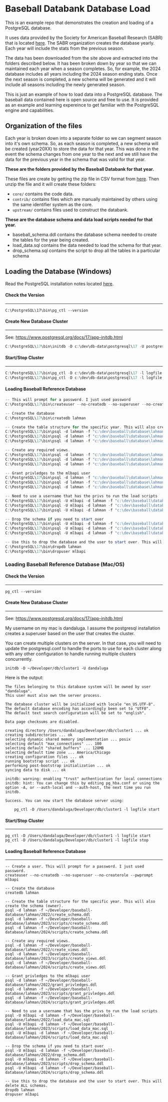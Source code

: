 

# Baseball Databank Database Load

This is an example repo that demonstrates the creation and loading of a PostgreSQL database. 

It uses data provided by the Society for American Baseball Research (SABR) that is located [here](https://sabr.org/lahman-database/). The SABR organization creates the database yearly. Each year will include the stats from the previous season.

The data has been downloaded from the site above and extracted into the folders described below. It has been broken down by year so that we can maintained each year when a season completes. So, for example, the 2024 database includes all years including the 2024 season ending stats. Once the next season is completed, a new schema will be generated and it will include all seasons including the newly generated season.

This is just an example of how to load data into a PostgreSQL database. The baseball data contained here is open source and free to use. It is provided as an example and learning expereince to get familiar with the PostgreSQL engine and capabilities.


## Organization of the files

Each year is broken down into a separate folder so we can segment season into it's own schema. So, as each season is completed, a new schema will be created (year20XX) to store the data for that year. This was done in the event the schema changes from one year to the next and we still have the data for the previous year in the schema that was valid for that year.

**These are the folders provided by the Baseball Databank for that year.**

These files are create by getting the zip file in CSV format from [here](https://github.com/chadwickbureau/baseballdatabank/tags). Then unzip the file and it will create these folders:

* `core/` contains the code data. 
* `contrib/` contains files which are manually maintained by others using the same identifier system as the core.
* `upstream/` contains files used to construct the databank.

**These are the database schema and data load scripts needed for that year.**

* baseball_schema.ddl contains the database schema needed to create the tables for the year being created.
* load_data.sql contains the data needed to load the schema for that year.
* drop_schema.sql contains the script to drop all the tables in a particular schema

## Loading the Database (Windows)

Read the PostgreSQL installation notes located [here](INSTALL.md).

#### Check the Version

------

```shell
C:\PostgreSQL\17\bin\pg_ctl --version
```

#### Create New Database Cluster

------

See: https://www.postgresql.org/docs/17/app-initdb.html

```powershell
C:\PostgreSQL\17\bin\initdb -D c:\dev\db-data\postgresql\17 -U postgres
```

#### Start/Stop Cluster

------

```powershell
C:\PostgreSQL\17\bin\pg_ctl -D c:\dev\db-data\postgresql\17 -l logfile start
C:\PostgreSQL\17\bin\pg_ctl -D c:\dev\db-data\postgresql\17 -l logfile stop
```

#### Loading Baseball Reference Database

```powershell
-- This will prompt for a password. I just used password
C:\PostgreSQL\17\bin\createuser --no-createdb --no-superuser --no-createrole --pwprompt mlbapi

-- Create the database
C:\PostgreSQL\17\bin\createdb lahman

-- Create the table structure for the specific year. This will also create the schema (owner).
C:\PostgreSQL\17\bin\psql -d lahman -f "c:\dev\baseball\database\lahman\2022\create_schema.ddl"
C:\PostgreSQL\17\bin\psql -d lahman -f "c:\dev\baseball\database\lahman\2023\scripts\create_schema.ddl"
C:\PostgreSQL\17\bin\psql -d lahman -f "c:\dev\baseball\database\lahman\2024\scripts\create_schema.ddl"

-- Create any required views.
C:\PostgreSQL\17\bin\psql -d lahman -f "c:\dev\baseball\database\lahman\2022\create_views.ddl"
C:\PostgreSQL\17\bin\psql -d lahman -f "c:\dev\baseball\database\lahman\2023\scripts\create_views.ddl"
C:\PostgreSQL\17\bin\psql -d lahman -f "c:\dev\baseball\database\lahman\2023\scripts\create_views.ddl"

-- Grant privledges to the mlbapi user
C:\PostgreSQL\17\bin\psql -d lahman -f "c:\dev\baseball\database\lahman\2022\grant_privledges.ddl"
C:\PostgreSQL\17\bin\psql -d lahman -f "c:\dev\baseball\database\lahman\2023\scripts\grant_privledges.ddl"
C:\PostgreSQL\17\bin\psql -d lahman -f "c:\dev\baseball\database\lahman\2024\scripts\grant_privledges.ddl"

-- Need to use a username that has the privs to run the load scripts
C:\PostgreSQL\17\bin\psql -U mlbapi -d lahman -f "c:\dev\baseball\database\lahman\2022\load_data_win.sql"
C:\PostgreSQL\17\bin\psql -U mlbapi -d lahman -f "c:\dev\baseball\database\lahman\2023\scripts\load_data_win.sql"
C:\PostgreSQL\17\bin\psql -U mlbapi -d lahman -f "c:\dev\baseball\database\lahman\2024\scripts\load_data_win.sql"

-- Drop the schema if you need to start over
C:\PostgreSQL\17\bin\psql -U mlbapi -d lahman -f "c:\dev\baseball\database\lahman\2022\drop_schema.ddl"
C:\PostgreSQL\17\bin\psql -U mlbapi -d lahman -f "c:\dev\baseball\database\lahman\2023\scripts\drop_schema.ddl"
C:\PostgreSQL\17\bin\psql -U mlbapi -d lahman -f "c:\dev\baseball\database\lahman\2024\scripts\drop_schema.ddl"

-- Use this to drop the database and the user to start over. This will delete ALL schemas.
C:\PostgreSQL\17\bin\dropdb lahman
C:\PostgreSQL\17\bin\dropuser mlbapi
```

### Loading Baseball Reference Database (Mac/OS)

#### Check the Version

------

```
pg_ctl --version
```

#### Create New Database Cluster

------

See: https://www.postgresql.org/docs/17/app-initdb.html

My username on my mac is dandaluga. I assume the postgresql installation creates a superuser based on the user that creates the cluster.

You can create multiple clusters on the server. In that case, you will need to update the postgresql.conf to handle the ports to use for
each cluster along with any other configuration to handle running multiple clusters concurrently.

```shell
initdb -D ~/Developer/db/cluster1 -U dandaluga
```

Here is the output:
```shell
The files belonging to this database system will be owned by user "dandaluga".
This user must also own the server process.

The database cluster will be initialized with locale "en_US.UTF-8".
The default database encoding has accordingly been set to "UTF8".
The default text search configuration will be set to "english".

Data page checksums are disabled.

creating directory /Users/dandaluga/Developer/db/cluster1 ... ok
creating subdirectories ... ok
selecting dynamic shared memory implementation ... posix
selecting default "max_connections" ... 100
selecting default "shared_buffers" ... 128MB
selecting default time zone ... America/Chicago
creating configuration files ... ok
running bootstrap script ... ok
performing post-bootstrap initialization ... ok
syncing data to disk ... ok

initdb: warning: enabling "trust" authentication for local connections
initdb: hint: You can change this by editing pg_hba.conf or using the option -A, or --auth-local and --auth-host, the next time you run initdb.

Success. You can now start the database server using:

    pg_ctl -D /Users/dandaluga/Developer/db/cluster1 -l logfile start
```

#### Start/Stop Cluster

------

```
pg_ctl -D /Users/dandaluga/Developer/db/cluster1 -l logfile start
pg_ctl -D /Users/dandaluga/Developer/db/cluster1 -l logfile stop
```

#### Loading Baseball Reference Database

------

```shell
-- Create a user. This will prompt for a password. I just used password.
createuser --no-createdb --no-superuser --no-createrole --pwprompt mlbapi

-- Create the database
createdb lahman

-- Create the table structure for the specific year. This will also create the schema (owner).
psql -d lahman -f ~/Developer/baseball-database/lahman/2022/create_schema.ddl
psql -d lahman -f ~/Developer/baseball-database/lahman/2023/scripts/create_schema.ddl
psql -d lahman -f ~/Developer/baseball-database/lahman/2024/scripts/create_schema.ddl

-- Create any required views.
psql -d lahman -f ~/Developer/baseball-database/lahman/2022/create_views.ddl
psql -d lahman -f ~/Developer/baseball-database/lahman/2023/scripts/create_views.ddl
psql -d lahman -f ~/Developer/baseball-database/lahman/2024/scripts/create_views.ddl

-- Grant privledges to the mlbapi user
psql -d lahman -f ~/Developer/baseball-database/lahman/2022/grant_privledges.ddl
psql -d lahman -f ~/Developer/baseball-database/lahman/2023/scripts/grant_privledges.ddl
psql -d lahman -f ~/Developer/baseball-database/lahman/2024/scripts/grant_privledges.ddl

-- Need to use a username that has the privs to run the load scripts
psql -U mlbapi -d lahman -f ~/Developer/baseball-database/lahman/2022/load_data_mac.sql
psql -U mlbapi -d lahman -f ~/Developer/baseball-database/lahman/2023/scripts/load_data_mac.sql
psql -U mlbapi -d lahman -f ~/Developer/baseball-database/lahman/2024/scripts/load_data_mac.sql

-- Drop the schema if you need to start over
psql -U mlbapi -d lahman -f ~/Developer/baseball-database/lahman/2022/drop_schema.ddl
psql -U mlbapi -d lahman -f ~/Developer/baseball-database/lahman/2023/scripts/drop_schema.ddl
psql -U mlbapi -d lahman -f ~/Developer/baseball-database/lahman/2024/scripts/drop_schema.ddl

-- Use this to drop the database and the user to start over. This will delete ALL schemas.
dropdb lahman
dropuser mlbapi
```

